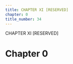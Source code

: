 ```yaml
---
title: CHAPTER XI [RESERVED]
chapter: 0
title_number: 34
---
```


CHAPTER XI [RESERVED]

# Chapter 0

